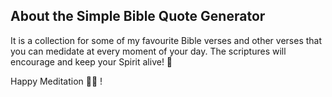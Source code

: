 ## About the Simple Bible Quote Generator

It is a collection for some of my favourite Bible verses and other verses that you can medidate at every moment of your day.
The scriptures will encourage and keep your Spirit alive! 💜

Happy Meditation 🙏🏾 !
